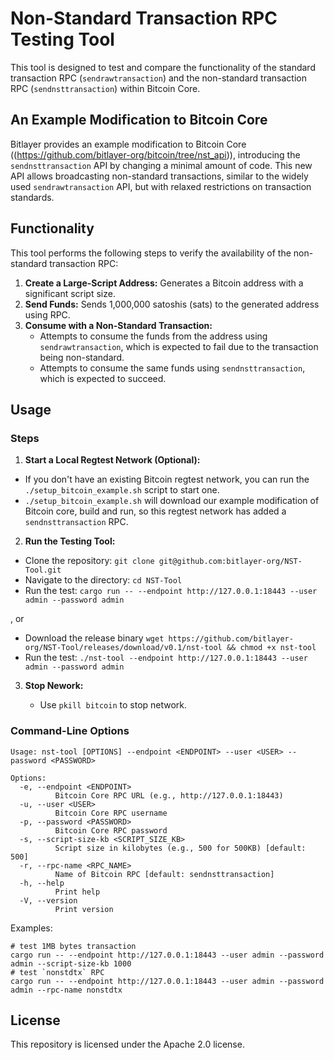 # Non-Standard Transaction RPC Testing Tool

This tool is designed to test and compare the functionality of the standard transaction RPC (`sendrawtransaction`) and the non-standard transaction RPC (`sendnsttransaction`) within Bitcoin Core.

## An Example Modification to Bitcoin Core

Bitlayer provides an example modification to Bitcoin Core ((https://github.com/bitlayer-org/bitcoin/tree/nst_api)), introducing the `sendnsttransaction` API by changing a minimal amount of code. This new API allows broadcasting non-standard transactions, similar to the widely used `sendrawtransaction` API, but with relaxed restrictions on transaction standards.

## Functionality

This tool performs the following steps to verify the availability of the non-standard transaction RPC:

1.  **Create a Large-Script Address:** Generates a Bitcoin address with a significant script size.
2.  **Send Funds:** Sends 1,000,000 satoshis (sats) to the generated address using RPC.
3.  **Consume with a Non-Standard Transaction:**
    - Attempts to consume the funds from the address using `sendrawtransaction`, which is expected to fail due to the transaction being non-standard.
    - Attempts to consume the same funds using `sendnsttransaction`, which is expected to succeed.

## Usage

### Steps

1.  **Start a Local Regtest Network (Optional):**

- If you don't have an existing Bitcoin regtest network, you can run the `./setup_bitcoin_example.sh` script to start one.
- `./setup_bitcoin_example.sh` will download our example modification of Bitcoin core, build and run, so this regtest network has added a `sendnsttransaction` RPC.

2.  **Run the Testing Tool:**

- Clone the repository: `git clone git@github.com:bitlayer-org/NST-Tool.git`
- Navigate to the directory: `cd NST-Tool`
- Run the test: `cargo run -- --endpoint http://127.0.0.1:18443 --user admin --password admin`

, or

- Download the release binary `wget https://github.com/bitlayer-org/NST-Tool/releases/download/v0.1/nst-tool && chmod +x nst-tool`
- Run the test: `./nst-tool --endpoint http://127.0.0.1:18443 --user admin --password admin`

3.  **Stop Nework:**

    - Use `pkill bitcoin` to stop network.

### Command-Line Options

```
Usage: nst-tool [OPTIONS] --endpoint <ENDPOINT> --user <USER> --password <PASSWORD>

Options:
  -e, --endpoint <ENDPOINT>
          Bitcoin Core RPC URL (e.g., http://127.0.0.1:18443)
  -u, --user <USER>
          Bitcoin Core RPC username
  -p, --password <PASSWORD>
          Bitcoin Core RPC password
  -s, --script-size-kb <SCRIPT_SIZE_KB>
          Script size in kilobytes (e.g., 500 for 500KB) [default: 500]
  -r, --rpc-name <RPC_NAME>
          Name of Bitcoin RPC [default: sendnsttransaction]
  -h, --help
          Print help
  -V, --version
          Print version
```

Examples:

```
# test 1MB bytes transaction
cargo run -- --endpoint http://127.0.0.1:18443 --user admin --password admin --script-size-kb 1000
# test `nonstdtx` RPC
cargo run -- --endpoint http://127.0.0.1:18443 --user admin --password admin --rpc-name nonstdtx
```

## License

This repository is licensed under the Apache 2.0 license.

